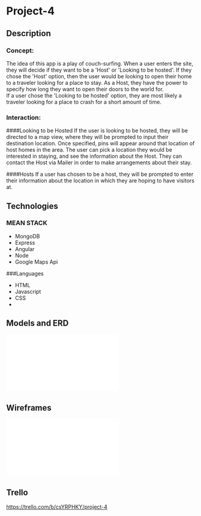 # Project-4
## Description
### Concept:
The idea of this app is a play of couch-surfing. When a user enters the site, they will decide if they want to be a 'Host' or 'Looking to be hosted'. If they chose the 'Host' option, then the user would be looking to open their home to a traveler looking for a place to stay. As a Host, they have the power to specify how long they want to open their doors to the world for.
<br>
If a user chose the 'Looking to be hosted' option, they are most likely a traveler looking for a place to crash for a short amount of time.

### Interaction:
####Looking to be Hosted
If the user is looking to be hosted, they will be directed to a map view, where they will be prompted to input their destination location. Once specified, pins will appear around that location of host homes in the area. The user can pick a location they would be interested in staying, and see the information about the Host. They can contact the Host via Mailer in order to make arrangements about their stay.

####Hosts
If a user has chosen to be a host, they will be prompted to enter their information about the location in which they are hoping to have visitors at.

## Technologies
### MEAN STACK
<ul>
  <li> MongoDB </li>
  <li> Express </li>
  <li> Angular </li>
  <li> Node </li>
  <li> Google Maps Api </li>
</ul>
###Languages
<ul>
  <li> HTML </li>
  <li> Javascript </li>
  <li> CSS <li>
</ul>

## Models and ERD
![Project 4 ERD/MODELS](assets/proj4ERD.pdf)

## Wireframes 

![Wireframes](assets/project4-wireframe.pdf) 

## Trello
https://trello.com/b/csYRPHKY/project-4
